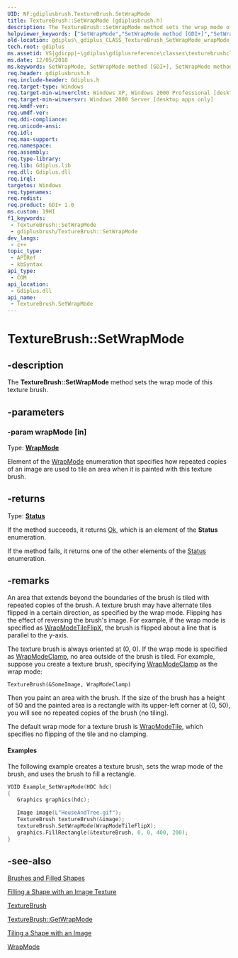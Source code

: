 ```yaml
---
UID: NF:gdiplusbrush.TextureBrush.SetWrapMode
title: TextureBrush::SetWrapMode (gdiplusbrush.h)
description: The TextureBrush::SetWrapMode method sets the wrap mode of this texture brush.
helpviewer_keywords: ["SetWrapMode","SetWrapMode method [GDI+]","SetWrapMode method [GDI+]","TextureBrush class","TextureBrush class [GDI+]","SetWrapMode method","TextureBrush.SetWrapMode","TextureBrush::SetWrapMode","_gdiplus_CLASS_TextureBrush_SetWrapMode_wrapMode_","gdiplus._gdiplus_CLASS_TextureBrush_SetWrapMode_wrapMode_"]
old-location: gdiplus\_gdiplus_CLASS_TextureBrush_SetWrapMode_wrapMode_.htm
tech.root: gdiplus
ms.assetid: VS|gdicpp|~\gdiplus\gdiplusreference\classes\texturebrushclass\texturebrushmethods\setwrapmode_88wrapmode.htm
ms.date: 12/05/2018
ms.keywords: SetWrapMode, SetWrapMode method [GDI+], SetWrapMode method [GDI+],TextureBrush class, TextureBrush class [GDI+],SetWrapMode method, TextureBrush.SetWrapMode, TextureBrush::SetWrapMode, _gdiplus_CLASS_TextureBrush_SetWrapMode_wrapMode_, gdiplus._gdiplus_CLASS_TextureBrush_SetWrapMode_wrapMode_
req.header: gdiplusbrush.h
req.include-header: Gdiplus.h
req.target-type: Windows
req.target-min-winverclnt: Windows XP, Windows 2000 Professional [desktop apps only]
req.target-min-winversvr: Windows 2000 Server [desktop apps only]
req.kmdf-ver: 
req.umdf-ver: 
req.ddi-compliance: 
req.unicode-ansi: 
req.idl: 
req.max-support: 
req.namespace: 
req.assembly: 
req.type-library: 
req.lib: Gdiplus.lib
req.dll: Gdiplus.dll
req.irql: 
targetos: Windows
req.typenames: 
req.redist: 
req.product: GDI+ 1.0
ms.custom: 19H1
f1_keywords:
 - TextureBrush::SetWrapMode
 - gdiplusbrush/TextureBrush::SetWrapMode
dev_langs:
 - c++
topic_type:
 - APIRef
 - kbSyntax
api_type:
 - COM
api_location:
 - Gdiplus.dll
api_name:
 - TextureBrush.SetWrapMode
---
```


# TextureBrush::SetWrapMode


## -description

The <b>TextureBrush::SetWrapMode</b> method sets the wrap mode of this texture brush.

## -parameters

### -param wrapMode [in]

Type: <b><a href="https://docs.microsoft.com/windows/desktop/api/gdiplusenums/ne-gdiplusenums-wrapmode">WrapMode</a></b>

Element of the <a href="https://docs.microsoft.com/windows/desktop/api/gdiplusenums/ne-gdiplusenums-wrapmode">WrapMode</a> enumeration that specifies how repeated copies of an image are used to tile an area when it is painted with this texture brush.

## -returns

Type: <b><a href="https://docs.microsoft.com/windows/desktop/api/gdiplustypes/ne-gdiplustypes-status">Status</a></b>

If the method succeeds, it returns <a href="https://docs.microsoft.com/windows/desktop/api/gdiplustypes/ne-gdiplustypes-status">Ok</a>, which is an element of the 
						<b>Status</b> enumeration.

If the method fails, it returns one of the other elements of the 
						<a href="https://docs.microsoft.com/windows/desktop/api/gdiplustypes/ne-gdiplustypes-status">Status</a> enumeration.

## -remarks

An area that extends beyond the boundaries of the brush is tiled with repeated copies of the brush. A texture brush may have alternate tiles flipped in a certain direction, as specified by the wrap mode. Flipping has the effect of reversing the brush's image. For example, if the wrap mode is specified as <a href="https://docs.microsoft.com/windows/desktop/api/gdiplustypes/ne-gdiplustypes-status">WrapModeTileFlipX</a>, the brush is flipped about a line that is parallel to the y-axis.

The texture brush is always oriented at (0, 0). If the wrap mode is specified as <a href="https://docs.microsoft.com/windows/desktop/api/gdiplustypes/ne-gdiplustypes-status">WrapModeClamp</a>, no area outside of the brush is tiled. For example, suppose you create a texture brush, specifying <a href="https://docs.microsoft.com/windows/desktop/api/gdiplustypes/ne-gdiplustypes-status">WrapModeClamp</a> as the wrap mode:

<code>TextureBrush(&amp;SomeImage, WrapModeClamp)</code>

Then you paint an area with the brush. If the size of the brush has a height of 50 and the painted area is a rectangle with its upper-left corner at (0, 50), you will see no repeated copies of the brush (no tiling).

The default wrap mode for a texture brush is <a href="https://docs.microsoft.com/windows/desktop/api/gdiplustypes/ne-gdiplustypes-status">WrapModeTile</a>, which specifies no flipping of the tile and no clamping.


#### Examples

The following example creates a texture brush, sets the wrap mode of the brush, and uses the brush to fill a rectangle.


```cpp
VOID Example_SetWrapMode(HDC hdc)
{
   Graphics graphics(hdc);

   Image image(L"HouseAndTree.gif");
   TextureBrush textureBrush(&image);
   textureBrush.SetWrapMode(WrapModeTileFlipX);
   graphics.FillRectangle(&textureBrush, 0, 0, 400, 200);
}
```

## -see-also

<a href="https://docs.microsoft.com/windows/desktop/gdiplus/-gdiplus-brushes-and-filled-shapes-about">Brushes and Filled Shapes</a>



<a href="https://docs.microsoft.com/windows/desktop/gdiplus/-gdiplus-filling-a-shape-with-an-image-texture-use">Filling a Shape with an Image Texture</a>



<a href="https://docs.microsoft.com/windows/desktop/api/gdiplusbrush/nl-gdiplusbrush-texturebrush">TextureBrush</a>



<a href="https://docs.microsoft.com/windows/desktop/api/gdiplusbrush/nf-gdiplusbrush-texturebrush-getwrapmode">TextureBrush::GetWrapMode</a>



<a href="https://docs.microsoft.com/windows/desktop/gdiplus/-gdiplus-tiling-a-shape-with-an-image-use">Tiling a Shape with an Image</a>



<a href="https://docs.microsoft.com/windows/desktop/api/gdiplusenums/ne-gdiplusenums-wrapmode">WrapMode</a>

